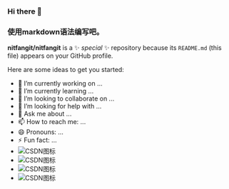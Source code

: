 ### Hi there 👋
### 使用markdown语法编写吧。

**nitfangit/nitfangit** is a ✨ _special_ ✨ repository because its `README.md` (this file) appears on your GitHub profile.

Here are some ideas to get you started:

- 🔭 I’m currently working on ...
- 🌱 I’m currently learning ...
- 👯 I’m looking to collaborate on ...
- 🤔 I’m looking for help with ...
- 💬 Ask me about ...
- 📫 How to reach me: ...
- 😄 Pronouns: ...
- ⚡ Fun fact: ...
- ![CSDN图标](https://img.shields.io/github/issues/Snailclimb/JavaGuide "CSDN图标")
- ![CSDN图标](https://img.shields.io/github/forks/Snailclimb/JavaGuide "CSDN图标")
- ![CSDN图标](https://img.shields.io/github/stars/Snailclimb/JavaGuide "CSDN图标")
- ![CSDN图标](https://img.shields.io/twitter/url?url=https%3A%2F%2Fgithub.com%2FSnailclimb%2FJavaGuide "CSDN图标")


